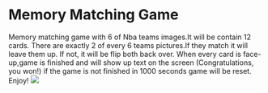 # Memory Matching Game 
Memory matching game with 6 of Nba teams images.It will be contain  12 cards.
There are exactly 2 of every 6 teams pictures.If they match it will leave them up.
If not, it will be flip both back over.
When every card is face-up,game is finished and will show up text on the screen (Congratulations, you won!)
if the game is not finished in 1000 seconds game will be reset.
 Enjoy!
 ![](https://user-images.githubusercontent.com/122946494/222003227-c28c9843-2869-4252-9681-1496beefc09b.png)



